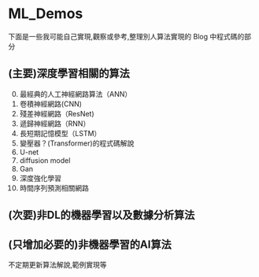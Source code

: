 # ML_Demos

下面是一些我可能自己實現,觀察或參考,整理別人算法實現的 Blog 中程式碼的部分


## (主要)深度學習相關的算法

0. 最經典的人工神經網路算法（ANN）
1. 卷積神經網路(CNN)
2. 殘差神經網路（ResNet)
3. 遞歸神經網路（RNN）
4. 長短期記憶模型（LSTM）
5. 變壓器？(Transformer)的程式碼解說
6. U-net
7. diffusion model
8. Gan
9. 深度強化學習
10. 時間序列預測相關網路

## (次要)非DL的機器學習以及數據分析算法

## (只增加必要的)非機器學習的AI算法





不定期更新算法解說,範例實現等

